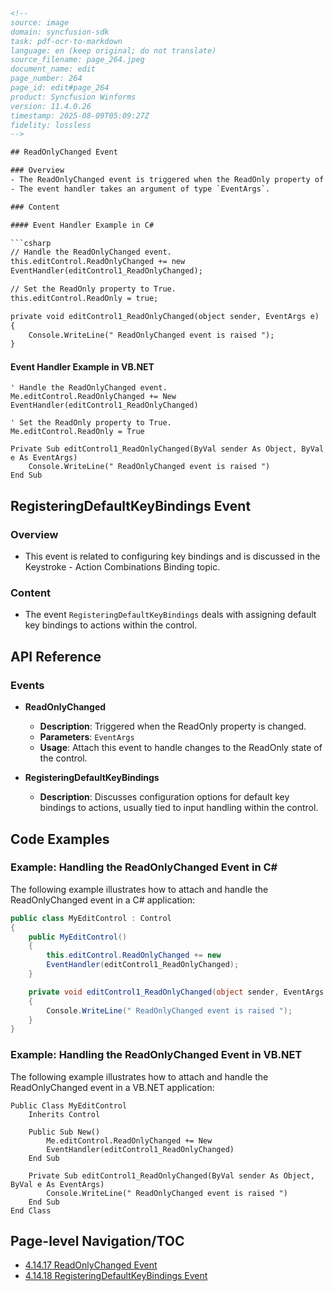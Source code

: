 ```html
<!-- 
source: image
domain: syncfusion-sdk
task: pdf-ocr-to-markdown
language: en (keep original; do not translate)
source_filename: page_264.jpeg
document_name: edit
page_number: 264
page_id: edit#page_264
product: Syncfusion Winforms
version: 11.4.0.26
timestamp: 2025-08-09T05:09:27Z
fidelity: lossless
-->

## ReadOnlyChanged Event

### Overview
- The ReadOnlyChanged event is triggered when the ReadOnly property of the Edit Control is altered. It specifies whether the Edit Control is in read-only mode.
- The event handler takes an argument of type `EventArgs`.

### Content

#### Event Handler Example in C#

```csharp
// Handle the ReadOnlyChanged event.
this.editControl.ReadOnlyChanged += new
EventHandler(editControl1_ReadOnlyChanged);

// Set the ReadOnly property to True.
this.editControl.ReadOnly = true;

private void editControl1_ReadOnlyChanged(object sender, EventArgs e)
{
    Console.WriteLine(" ReadOnlyChanged event is raised ");
}
```

#### Event Handler Example in VB.NET

```vb.net
' Handle the ReadOnlyChanged event.
Me.editControl.ReadOnlyChanged += New
EventHandler(editControl1_ReadOnlyChanged)

' Set the ReadOnly property to True.
Me.editControl.ReadOnly = True

Private Sub editControl1_ReadOnlyChanged(ByVal sender As Object, ByVal e As EventArgs)
    Console.WriteLine(" ReadOnlyChanged event is raised ")
End Sub
```

## RegisteringDefaultKeyBindings Event

### Overview
- This event is related to configuring key bindings and is discussed in the Keystroke - Action Combinations Binding topic.

### Content
- The event `RegisteringDefaultKeyBindings` deals with assigning default key bindings to actions within the control.

## API Reference

### Events
- **ReadOnlyChanged**
  - **Description**: Triggered when the ReadOnly property is changed.
  - **Parameters**: `EventArgs`
  - **Usage**: Attach this event to handle changes to the ReadOnly state of the control.

- **RegisteringDefaultKeyBindings**
  - **Description**: Discusses configuration options for default key bindings to actions, usually tied to input handling within the control.

## Code Examples

### Example: Handling the ReadOnlyChanged Event in C#

The following example illustrates how to attach and handle the ReadOnlyChanged event in a C# application:

```csharp
public class MyEditControl : Control
{
    public MyEditControl()
    {
        this.editControl.ReadOnlyChanged += new
        EventHandler(editControl1_ReadOnlyChanged);
    }

    private void editControl1_ReadOnlyChanged(object sender, EventArgs e)
    {
        Console.WriteLine(" ReadOnlyChanged event is raised ");
    }
}
```

### Example: Handling the ReadOnlyChanged Event in VB.NET

The following example illustrates how to attach and handle the ReadOnlyChanged event in a VB.NET application:

```vb.net
Public Class MyEditControl
    Inherits Control

    Public Sub New()
        Me.editControl.ReadOnlyChanged += New
        EventHandler(editControl1_ReadOnlyChanged)
    End Sub

    Private Sub editControl1_ReadOnlyChanged(ByVal sender As Object, ByVal e As EventArgs)
        Console.WriteLine(" ReadOnlyChanged event is raised ")
    End Sub
End Class
```

## Page-level Navigation/TOC

- [4.14.17 ReadOnlyChanged Event](#read-only-changed-event)
- [4.14.18 RegisteringDefaultKeyBindings Event](#registering-default-key-bindings-event)

<!-- tags: [product, module, control, api, version?] keywords: [ReadOnlyChanged, RegisteringDefaultKeyBindings, Edit Control, Key Bindings, EventHandler, Action Combinations, C#, VB.NET] -->
```